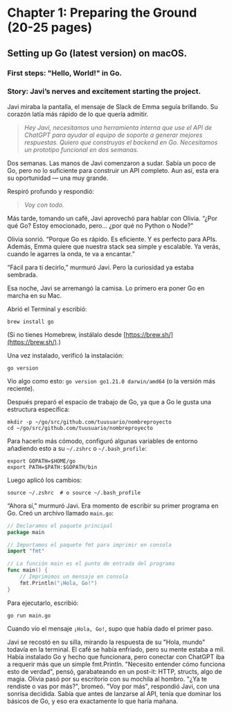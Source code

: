 # Chapter 1: Preparing the Ground (20-25 pages)
## Setting up Go (latest version) on macOS.
### First steps: "Hello, World!" in Go.
### Story: Javi’s nerves and excitement starting the project.


Javi miraba la pantalla, el mensaje de Slack de Emma seguía brillando. Su corazón latía más rápido de lo que quería admitir.

> *Hey Javi, necesitamos una herramienta interna que use el API de ChatGPT para ayudar al equipo de soporte a generar mejores respuestas. Quiero que construyas el backend en Go. Necesitamos un prototipo funcional en dos semanas.*

Dos semanas. Las manos de Javi comenzaron a sudar. Sabía un poco de Go, pero no lo suficiente para construir un API completo. Aun así, esta era su oportunidad — una muy grande.

Respiró profundo y respondió:
> *Voy con todo.*

Más tarde, tomando un café, Javi aprovechó para hablar con Olivia. “¿Por qué Go? Estoy emocionado, pero… ¿por qué no Python o Node?”

Olivia sonrió. “Porque Go es rápido. Es eficiente. Y es perfecto para APIs. Además, Emma quiere que nuestra stack sea simple y escalable. Ya verás, cuando le agarres la onda, te va a encantar.”

“Fácil para ti decirlo,” murmuró Javi. Pero la curiosidad ya estaba sembrada.

Esa noche, Javi se arremangó la camisa. Lo primero era poner Go en marcha en su Mac.

Abrió el Terminal y escribió:
```
brew install go
```
(Si no tienes Homebrew, instálalo desde [https://brew.sh/](https://brew.sh/).)

Una vez instalado, verificó la instalación:
```
go version
```
Vio algo como esto: `go version go1.21.0 darwin/amd64` (o la versión más reciente).

Después preparó el espacio de trabajo de Go, ya que a Go le gusta una estructura específica:
```
mkdir -p ~/go/src/github.com/tuusuario/nombreproyecto
cd ~/go/src/github.com/tuusuario/nombreproyecto
```

Para hacerlo más cómodo, configuró algunas variables de entorno añadiendo esto a su `~/.zshrc` o `~/.bash_profile`:
```
export GOPATH=$HOME/go
export PATH=$PATH:$GOPATH/bin
```
Luego aplicó los cambios:
```
source ~/.zshrc  # o source ~/.bash_profile
```

“Ahora sí,” murmuró Javi. Era momento de escribir su primer programa en Go. Creó un archivo llamado `main.go`:
```go
// Declaramos el paquete principal
package main

// Importamos el paquete fmt para imprimir en consola
import "fmt"

// La función main es el punto de entrada del programa
func main() {
    // Imprimimos un mensaje en consola
    fmt.Println("¡Hola, Go!")
}
```

Para ejecutarlo, escribió:
```
go run main.go
```

Cuando vio el mensaje `¡Hola, Go!`, supo que había dado el primer paso.

Javi se recostó en su silla, mirando la respuesta de su "Hola, mundo" todavía en la terminal. El café se había enfriado, pero su mente estaba a mil. Había instalado Go y hecho que funcionara, pero conectar con ChatGPT iba a requerir más que un simple fmt.Println. "Necesito entender cómo funciona esto de verdad", pensó, garabateando en un post-it: HTTP, structs, algo de magia. Olivia pasó por su escritorio con su mochila al hombro. "¿Ya te rendiste o vas por más?", bromeó. "Voy por más", respondió Javi, con una sonrisa decidida. Sabía que antes de lanzarse al API, tenía que dominar los básicos de Go, y eso era exactamente lo que haría mañana.


